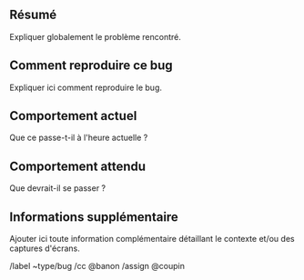 ## Résumé

Expliquer globalement le problème rencontré.

## Comment reproduire ce bug 

Expliquer ici comment reproduire le bug. 

## Comportement actuel

Que ce passe-t-il à l'heure actuelle ?

## Comportement attendu

Que devrait-il se passer ?

## Informations supplémentaire

Ajouter ici toute information complémentaire détaillant le contexte et/ou des captures d'écrans.

/label ~type/bug
/cc @banon
/assign @coupin
